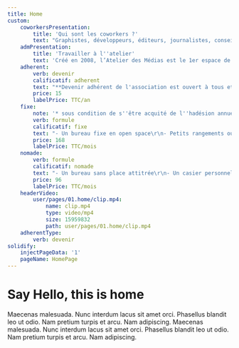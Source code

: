 ```yaml
---
title: Home
custom:
    coworkersPresentation:
        title: 'Qui sont les coworkers ?'
        text: "Graphistes, développeurs, éditeurs, journalistes, conseils en communication, rédacteurs, traducteurs, réalisateurs, photographes, et autres inventeurs des médias d’aujourd’hui, ils sont indépendants ou télétravailleurs et offrent une expertise inégalée dans le domaine des médias et de la communication.\r\n\r\nDes professionnels qui travaillent en solo ou en équipe et s’appuient sur la force du réseau pour collaborer."
    admPresentation:
        title: 'Travailler à l''atelier'
        text: 'Créé en 2008, l’Atelier des Médias est le 1er espace de coworking lyonnais. C’est une association qui regroupe des professionnels des médias (journalisme, web, graphisme, traduction, vidéo/photo, etc.), un vivier de compétences qui collabore et invente de nouveaux modes de travail dans ce lieu de 212 m2 en centre ville.'
    adherent:
        verb: devenir
        calificatif: adherent
        text: "**Devenir adhérent de l'association est ouvert à tous et permet de :**\r\n\r\n- Recevoir des invitations à tous les évènements de l'association\r\n- participer aux assemblées générales\r\n- Avoir la possibilité de se présenter aux élections du CA"
        price: 15
        labelPrice: TTC/an
    fixe:
        note: '* sous condition de s''être acquité de l''hadésion annuelle de 15 €'
        verb: formule
        calificatif: fixe
        text: "- Un bureau fixe en open space\r\n- Petits rangements ouverts\r\n- Un badge d'accès 24h/24 et 7j/7\r\n- Règlement mensuel par prélèvement automatique\r\n- 2 mois de préavis"
        price: 168
        labelPrice: TTC/mois
    nomade:
        verb: formule
        calificatif: nomade
        text: "- Un bureau sans place attitrée\r\n- Un casier personnel\r\n- Un badge d'accès 24h/24 et 7j/7\r\n- Règlement mensuel par prélèvement automatique\r\n- 2 mois de préavis"
        price: 96
        labelPrice: TTC/mois
    headerVideo:
        user/pages/01.home/clip.mp4:
            name: clip.mp4
            type: video/mp4
            size: 15959832
            path: user/pages/01.home/clip.mp4
    adherentType:
        verb: devenir
solidify:
    injectPageData: '1'
    pageName: HomePage
---
```


# Say Hello, this is home

Maecenas malesuada. Nunc interdum lacus sit amet orci. Phasellus blandit leo ut odio. Nam pretium turpis et arcu. Nam adipiscing. Maecenas malesuada. Nunc interdum lacus sit amet orci. Phasellus blandit leo ut odio. Nam pretium turpis et arcu. Nam adipiscing.
